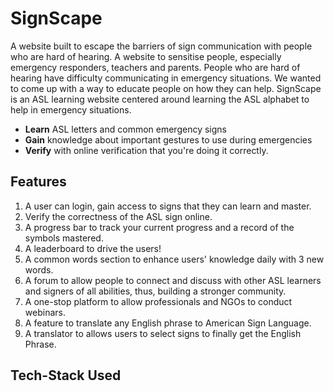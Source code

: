 # SignScape

A website built to escape the barriers of sign communication with people who are hard of hearing. A website to sensitise people, especially emergency responders, teachers and parents. People who are hard of hearing have difficulty communicating in emergency situations. We wanted to come up with a way to educate people on how they can help. SignScape is an ASL learning website centered around learning the ASL alphabet to help in emergency situations. 
- **Learn** ASL letters and common emergency signs
- **Gain** knowledge about important gestures to use during emergencies
- **Verify** with online verification that you're doing it correctly.

## Features

1. A user can login, gain access to signs that they can learn and master. 
2. Verify the correctness of the ASL sign online.
3. A progress bar to track your current progress and a record of the symbols mastered.
4. A leaderboard to drive the users!
5. A common words section to enhance users' knowledge daily with 3 new words.
6. A forum to allow people to connect and discuss with other ASL learners and signers of all abilities, thus, building a stronger community. 
7. A one-stop platform to allow professionals and NGOs to conduct webinars.
8. A feature to translate any English phrase to American Sign Language.
9. A translator to allows users to select signs to finally get the English Phrase.

## Tech-Stack Used
